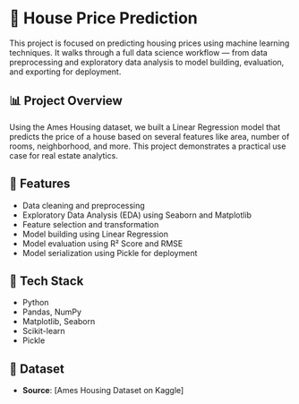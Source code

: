 # 🏡 House Price Prediction

This project is focused on predicting housing prices using machine learning techniques. It walks through a full data science workflow — from data preprocessing and exploratory data analysis to model building, evaluation, and exporting for deployment.

## 📊 Project Overview

Using the Ames Housing dataset, we built a Linear Regression model that predicts the price of a house based on several features like area, number of rooms, neighborhood, and more. This project demonstrates a practical use case for real estate analytics.

## 🚀 Features

- Data cleaning and preprocessing
- Exploratory Data Analysis (EDA) using Seaborn and Matplotlib
- Feature selection and transformation
- Model building using Linear Regression
- Model evaluation using R² Score and RMSE
- Model serialization using Pickle for deployment

## 🧰 Tech Stack

- Python
- Pandas, NumPy
- Matplotlib, Seaborn
- Scikit-learn
- Pickle

## 📂 Dataset

- **Source**: [Ames Housing Dataset on Kaggle]

